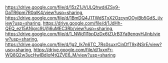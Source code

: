 https://drive.google.com/file/d/15zZ1JVULQhwd4ZSy9-DaTR6pm7R0qlK4/view?usp=sharing, https://drive.google.com/file/d/1BmDQ4J1TWdSTxX2OzcynOOyiBb5GdS_j/view?usp=sharing, https://drive.google.com/file/d/1JdHh-QEQ_ez15A16grc9Uj1j6uMEC3Rb/view?usp=sharing, https://drive.google.com/file/d/1_NWd1l1bpDzDx6tZUrB3Ya9enqvHJlnb/view?usp=sharing, https://drive.google.com/file/d/1g2_Ik7n6TC_7Rs0suxrCinDfT9xjNSrE/view?usp=sharing, https://drive.google.com/file/d/1xxnFr-WQ8Q2w3ucHwIBdIof4tQZVE6_M/view?usp=sharing
